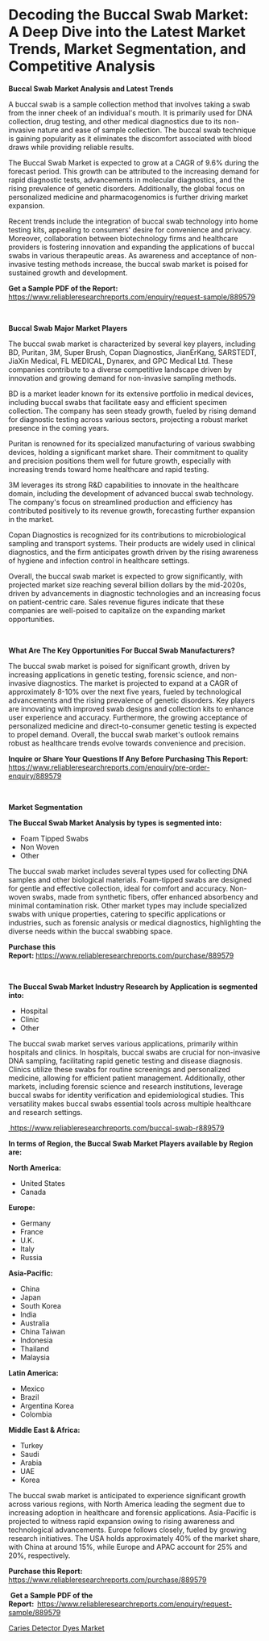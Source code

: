 <p><h1>Decoding the Buccal Swab Market: A Deep Dive into the Latest Market Trends, Market Segmentation, and Competitive Analysis</h1></p><p><strong>Buccal Swab Market Analysis and Latest Trends</strong></p>
<p><p>A buccal swab is a sample collection method that involves taking a swab from the inner cheek of an individual's mouth. It is primarily used for DNA collection, drug testing, and other medical diagnostics due to its non-invasive nature and ease of sample collection. The buccal swab technique is gaining popularity as it eliminates the discomfort associated with blood draws while providing reliable results.</p><p>The Buccal Swab Market is expected to grow at a CAGR of 9.6% during the forecast period. This growth can be attributed to the increasing demand for rapid diagnostic tests, advancements in molecular diagnostics, and the rising prevalence of genetic disorders. Additionally, the global focus on personalized medicine and pharmacogenomics is further driving market expansion. </p><p>Recent trends include the integration of buccal swab technology into home testing kits, appealing to consumers' desire for convenience and privacy. Moreover, collaboration between biotechnology firms and healthcare providers is fostering innovation and expanding the applications of buccal swabs in various therapeutic areas. As awareness and acceptance of non-invasive testing methods increase, the buccal swab market is poised for sustained growth and development.</p></p>
<p><strong>Get a Sample PDF of the Report:&nbsp;</strong> <a href="https://www.reliableresearchreports.com/enquiry/request-sample/889579?utm_campaign=3032&utm_medium=2&utm_source=Github&utm_content=ia&utm_term=03032025&utm_id=buccal-swab">https://www.reliableresearchreports.com/enquiry/request-sample/889579</a></p>
<p>&nbsp;</p>
<p><strong>Buccal Swab Major Market Players</strong></p>
<p><p>The buccal swab market is characterized by several key players, including BD, Puritan, 3M, Super Brush, Copan Diagnostics, JianErKang, SARSTEDT, JiaXin Medical, FL MEDICAL, Dynarex, and GPC Medical Ltd. These companies contribute to a diverse competitive landscape driven by innovation and growing demand for non-invasive sampling methods.</p><p>BD is a market leader known for its extensive portfolio in medical devices, including buccal swabs that facilitate easy and efficient specimen collection. The company has seen steady growth, fueled by rising demand for diagnostic testing across various sectors, projecting a robust market presence in the coming years.</p><p>Puritan is renowned for its specialized manufacturing of various swabbing devices, holding a significant market share. Their commitment to quality and precision positions them well for future growth, especially with increasing trends toward home healthcare and rapid testing.</p><p>3M leverages its strong R&D capabilities to innovate in the healthcare domain, including the development of advanced buccal swab technology. The company's focus on streamlined production and efficiency has contributed positively to its revenue growth, forecasting further expansion in the market.</p><p>Copan Diagnostics is recognized for its contributions to microbiological sampling and transport systems. Their products are widely used in clinical diagnostics, and the firm anticipates growth driven by the rising awareness of hygiene and infection control in healthcare settings.</p><p>Overall, the buccal swab market is expected to grow significantly, with projected market size reaching several billion dollars by the mid-2020s, driven by advancements in diagnostic technologies and an increasing focus on patient-centric care. Sales revenue figures indicate that these companies are well-poised to capitalize on the expanding market opportunities.</p></p>
<p>&nbsp;</p>
<p><strong>What Are The Key Opportunities For Buccal Swab Manufacturers?</strong></p>
<p><p>The buccal swab market is poised for significant growth, driven by increasing applications in genetic testing, forensic science, and non-invasive diagnostics. The market is projected to expand at a CAGR of approximately 8-10% over the next five years, fueled by technological advancements and the rising prevalence of genetic disorders. Key players are innovating with improved swab designs and collection kits to enhance user experience and accuracy. Furthermore, the growing acceptance of personalized medicine and direct-to-consumer genetic testing is expected to propel demand. Overall, the buccal swab market's outlook remains robust as healthcare trends evolve towards convenience and precision.</p></p>
<p><strong>Inquire or Share Your Questions If Any Before Purchasing This Report:</strong> <a href="https://www.reliableresearchreports.com/enquiry/pre-order-enquiry/889579?utm_campaign=3032&utm_medium=2&utm_source=Github&utm_content=ia&utm_term=03032025&utm_id=buccal-swab">https://www.reliableresearchreports.com/enquiry/pre-order-enquiry/889579</a></p>
<p>&nbsp;</p>
<p><strong>Market Segmentation</strong></p>
<p><strong>The Buccal Swab Market Analysis by types is segmented into:</strong></p>
<p><ul><li>Foam Tipped Swabs</li><li>Non Woven</li><li>Other</li></ul></p>
<p><p>The buccal swab market includes several types used for collecting DNA samples and other biological materials. Foam-tipped swabs are designed for gentle and effective collection, ideal for comfort and accuracy. Non-woven swabs, made from synthetic fibers, offer enhanced absorbency and minimal contamination risk. Other market types may include specialized swabs with unique properties, catering to specific applications or industries, such as forensic analysis or medical diagnostics, highlighting the diverse needs within the buccal swabbing space.</p></p>
<p><strong>Purchase this Report:&nbsp;</strong><a href="https://www.reliableresearchreports.com/purchase/889579?utm_campaign=3032&utm_medium=2&utm_source=Github&utm_content=ia&utm_term=03032025&utm_id=buccal-swab">https://www.reliableresearchreports.com/purchase/889579</a></p>
<p>&nbsp;</p>
<p><strong>The Buccal Swab Market Industry Research by Application is segmented into:</strong></p>
<p><ul><li>Hospital</li><li>Clinic</li><li>Other</li></ul></p>
<p><p>The buccal swab market serves various applications, primarily within hospitals and clinics. In hospitals, buccal swabs are crucial for non-invasive DNA sampling, facilitating rapid genetic testing and disease diagnosis. Clinics utilize these swabs for routine screenings and personalized medicine, allowing for efficient patient management. Additionally, other markets, including forensic science and research institutions, leverage buccal swabs for identity verification and epidemiological studies. This versatility makes buccal swabs essential tools across multiple healthcare and research settings.</p></p>
<p><a href="https://www.reliableresearchreports.com/buccal-swab-r889579?utm_campaign=3032&utm_medium=2&utm_source=Github&utm_content=ia&utm_term=03032025&utm_id=buccal-swab">&nbsp;https://www.reliableresearchreports.com/buccal-swab-r889579</a></p>
<p><strong>In terms of Region, the Buccal Swab Market Players available by Region are:</strong></p>
<p>
    <p> <strong> North America: </strong>
        <ul>
            <li>United States</li>
            <li>Canada</li>
        </ul>
        </p> 
    <p> <strong> Europe: </strong>
        <ul>
            <li>Germany</li>
            <li>France</li>
            <li>U.K.</li>
            <li>Italy</li>
            <li>Russia</li>
        </ul>
        </p> 
    <p> <strong> Asia-Pacific: </strong>
        <ul>
            <li>China</li>
            <li>Japan</li>
            <li>South Korea</li>
            <li>India</li>
            <li>Australia</li>
            <li>China Taiwan</li>
            <li>Indonesia</li>
            <li>Thailand</li>
            <li>Malaysia</li>
        </ul>
        </p> 
    <p> <strong> Latin America: </strong>
        <ul>
            <li>Mexico</li>
            <li>Brazil</li>
            <li>Argentina Korea</li>
            <li>Colombia</li>
        </ul>
        </p> 
    <p> <strong> Middle East & Africa: </strong>
        <ul>
            <li>Turkey</li>
            <li>Saudi</li>
            <li>Arabia</li>
            <li>UAE</li>
            <li>Korea</li>
        </ul>
    </p>
    </p>
<p><p>The buccal swab market is anticipated to experience significant growth across various regions, with North America leading the segment due to increasing adoption in healthcare and forensic applications. Asia-Pacific is projected to witness rapid expansion owing to rising awareness and technological advancements. Europe follows closely, fueled by growing research initiatives. The USA holds approximately 40% of the market share, with China at around 15%, while Europe and APAC account for 25% and 20%, respectively.</p></p>
<p><strong>Purchase this Report: </strong><a href="https://www.reliableresearchreports.com/purchase/889579?utm_campaign=3032&utm_medium=2&utm_source=Github&utm_content=ia&utm_term=03032025&utm_id=buccal-swab">https://www.reliableresearchreports.com/purchase/889579</a></p>
<p>&nbsp;<strong>Get a Sample PDF of the Report:&nbsp;&nbsp;</strong><a href="https://www.reliableresearchreports.com/enquiry/request-sample/889579?utm_campaign=3032&utm_medium=2&utm_source=Github&utm_content=ia&utm_term=03032025&utm_id=buccal-swab">https://www.reliableresearchreports.com/enquiry/request-sample/889579</a></p>
<p><strong></strong></p>
<p><p><a href="https://github.com/gavalegeyndt26/Market-Research-Report-List-1/blob/main/caries-detector-dyes-market.md?utm_campaign=3032&utm_medium=2&utm_source=Github&utm_content=ia&utm_term=03032025&utm_id=buccal-swab">Caries Detector Dyes Market</a></p></p>